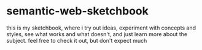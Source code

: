# semantic-web-sketchbook
this is my sketchbook, where i try out ideas, experiment with concepts and styles, see what works and what doesn't, and just learn more about the subject. feel free to check it out, but don't expect much
